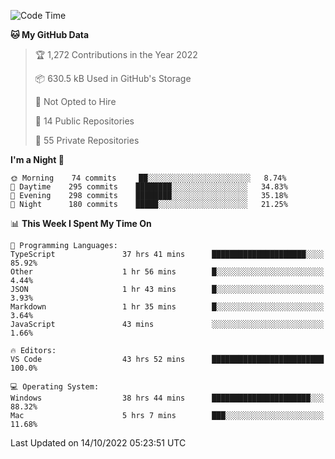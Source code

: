 <!--START_SECTION:waka-->
![Code Time](http://img.shields.io/badge/Code%20Time-3%2C133%20hrs%2036%20mins-blue)

**🐱 My GitHub Data** 

> 🏆 1,272 Contributions in the Year 2022
 > 
> 📦 630.5 kB Used in GitHub's Storage 
 > 
> 🚫 Not Opted to Hire
 > 
> 📜 14 Public Repositories 
 > 
> 🔑 55 Private Repositories  
 > 
**I'm a Night 🦉** 

```text
🌞 Morning    74 commits     ██░░░░░░░░░░░░░░░░░░░░░░░   8.74% 
🌆 Daytime    295 commits    ████████░░░░░░░░░░░░░░░░░   34.83% 
🌃 Evening    298 commits    ████████░░░░░░░░░░░░░░░░░   35.18% 
🌙 Night      180 commits    █████░░░░░░░░░░░░░░░░░░░░   21.25%

```


📊 **This Week I Spent My Time On** 

```text
💬 Programming Languages: 
TypeScript               37 hrs 41 mins      █████████████████████░░░░   85.92% 
Other                    1 hr 56 mins        █░░░░░░░░░░░░░░░░░░░░░░░░   4.44% 
JSON                     1 hr 43 mins        █░░░░░░░░░░░░░░░░░░░░░░░░   3.93% 
Markdown                 1 hr 35 mins        █░░░░░░░░░░░░░░░░░░░░░░░░   3.64% 
JavaScript               43 mins             ░░░░░░░░░░░░░░░░░░░░░░░░░   1.66%

🔥 Editors: 
VS Code                  43 hrs 52 mins      █████████████████████████   100.0%

💻 Operating System: 
Windows                  38 hrs 44 mins      ██████████████████████░░░   88.32% 
Mac                      5 hrs 7 mins        ███░░░░░░░░░░░░░░░░░░░░░░   11.68%

```


 Last Updated on 14/10/2022 05:23:51 UTC
<!--END_SECTION:waka-->


